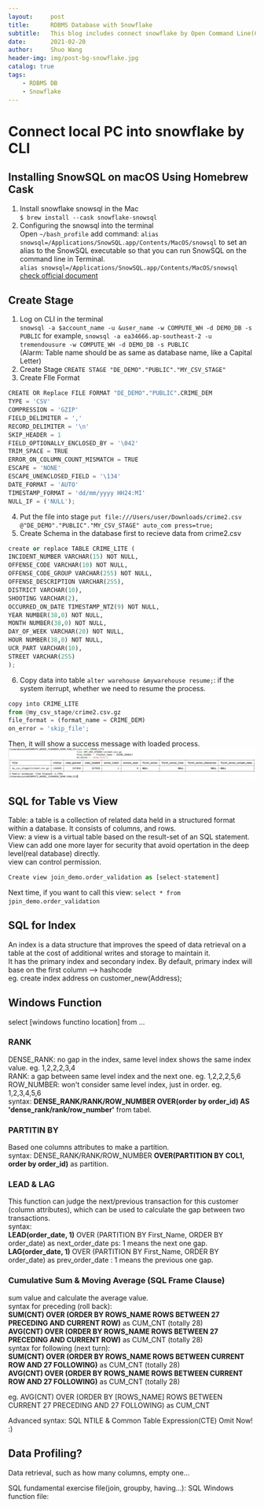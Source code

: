 ```yaml
---
layout:     post
title:      RDBMS Database with Snowflake
subtitle:   This blog includes connect snowflake by Open Command Line(CLI) in Mac, and includes some high level windows analytic function, such as dense_rank, partion by, lead, lag and so forth. 
date:       2021-02-20
author:     Shuo Wang
header-img: img/post-bg-snowflake.jpg
catalog: true
tags:
    - RDBMS DB
    - Snowflake
---
```



# Connect local PC into snowflake by CLI

## Installing SnowSQL on macOS Using Homebrew Cask
1. Install snowflake snowsql in the Mac  
`$ brew install --cask snowflake-snowsql`  
2. Configuring the snowsql into the terminal  
Open `~/bash_profile` add command: `alias snowsql=/Applications/SnowSQL.app/Contents/MacOS/snowsql` to set an alias to the SnowSQL executable so that you can run SnowSQL on the command line in Terminal.   
`alias snowsql=/Applications/SnowSQL.app/Contents/MacOS/snowsql`
[check official document](https://docs.snowflake.com/en/user-guide/snowsql-install-config.html#installing-snowsql-on-macos-using-homebrew-cask)

## Create Stage
1. Log on CLI in the terminal  
`snowsql -a $account_name -u &user_name -w COMPUTE_WH -d DEMO_DB -s PUBLIC`
for example, `snowsql -a ea34666.ap-southeast-2 -u tremendousure -w COMPUTE_WH -d DEMO_DB -s PUBLIC`  
(Alarm: Table name should be as same as database name, like a Capital Letter)
2. Create Stage
`CREATE STAGE "DE_DEMO"."PUBLIC"."MY_CSV_STAGE"`  
3. Create FIle Format
```python
CREATE OR Replace FILE FORMAT "DE_DEMO"."PUBLIC".CRIME_DEM
TYPE = 'CSV'
COMPRESSION = 'GZIP'
FIELD_DELIMITER = ','
RECORD_DELIMITER = '\n'
SKIP_HEADER = 1
FIELD_OPTIONALLY_ENCLOSED_BY = '\042'
TRIM_SPACE = TRUE
ERROR_ON_COLUMN_COUNT_MISMATCH = TRUE
ESCAPE = 'NONE'
ESCAPE_UNENCLOSED_FIELD = '\134'
DATE_FORMAT = 'AUTO'
TIMESTAMP_FORMAT = 'dd/mm/yyyy HH24:MI'
NULL_IF = ('NULL');
```
4. Put the file into stage
`put file:///Users/user/Downloads/crime2.csv @"DE_DEMO"."PUBLIC"."MY_CSV_STAGE" auto_com
                                                 press=true;`
5. Create Schema in the database first to recieve data from crime2.csv
```python
create or replace TABLE CRIME_LITE (
INCIDENT_NUMBER VARCHAR(15) NOT NULL,
OFFENSE_CODE VARCHAR(10) NOT NULL,
OFFENSE_CODE_GROUP VARCHAR(255) NOT NULL,
OFFENSE_DESCRIPTION VARCHAR(255),
DISTRICT VARCHAR(10),
SHOOTING VARCHAR(2),
OCCURRED_ON_DATE TIMESTAMP_NTZ(9) NOT NULL,
YEAR NUMBER(38,0) NOT NULL,
MONTH NUMBER(38,0) NOT NULL,
DAY_OF_WEEK VARCHAR(20) NOT NULL,
HOUR NUMBER(38,0) NOT NULL,
UCR_PART VARCHAR(10),
STREET VARCHAR(255)
);
```  
                                                 
6. Copy data into table
`alter warehouse &mywarehouse resume;`: if the system iterrupt, whether we need to resume the process.
```python
copy into CRIME_LITE
from @my_csv_stage/crime2.csv.gz
file_format = (format_name = CRIME_DEM)
on_error = 'skip_file';
```  
Then, it will show a success message with loaded process.
![picture1](/img/snowflake-file-sucess.png)


## SQL for Table vs View
Table: a table is a collection of related data held in a structured format within a database. It consists of columns, and rows.  
View: a view is a virtual table based on the result-set of an SQL statement.  
View can add one more layer for security that avoid opertation in the deep level(real database) directly.  
view can control permission.  
```python
Create view join_demo.order_validation as [select-statement]
```  
Next time, if you want to call this view: `select * from jpin_demo.order_validation`

## SQL for Index
An index is a data structure that improves the speed of data retrieval on a table at the cost of additional writes and storage to maintain it.  
It has the primary index and secondary index. By default, primary index will base on the first column --> hashcode    
eg. create index address on customer_new(Address);


## Windows Function
select [windows functino location] from ...
### RANK
DENSE_RANK: no gap in the index, same level index shows the same index value. eg. 1,2,2,2,3,4  
RANK: a gap between same level index and the next one. eg. 1,2,2,2,5,6  
ROW_NUMBER: won't consider same level index, just in order. eg. 1,2,3,4,5,6  
syntax: **DENSE_RANK/RANK/ROW_NUMBER OVER(order by order_id) AS 'dense_rank/rank/row_number'** from tabel.

### PARTITIN BY
Based one columns attributes to make a partition.  
syntax: DENSE_RANK/RANK/ROW_NUMBER **OVER(PARTITION BY COL1, order by order_id)** as partition.  

### LEAD & LAG
This function can judge the next/previous transaction for this customer (column attributes), which can be used to calculate the gap between two transactions.  
syntax:  
**LEAD(order_date, 1)** OVER (PARTITION BY First_Name, ORDER BY order_date) as next_order_date ps: 1 means the next one gap.  
**LAG(order_date, 1)** OVER (PARTITION BY First_Name, ORDER BY order_date) as prev_order_date : 1 means the previous one gap.

### Cumulative Sum & Moving Average (SQL Frame Clause)
sum value and calculate the average value.  
syntax for preceding (roll back):  
**SUM(CNT) OVER (ORDER BY ROWS_NAME ROWS BETWEEN 27 PRECEDING AND CURRENT ROW)** as CUM_CNT  (totally 28)   
**AVG(CNT) OVER (ORDER BY ROWS_NAME ROWS BETWEEN 27 PRECEDING AND CURRENT ROW)** as CUM_CNT  (totally 28)   
syntax for following (next turn):  
**SUM(CNT) OVER (ORDER BY ROWS_NAME ROWS BETWEEN CURRENT ROW AND 27 FOLLOWING)** as CUM_CNT  (totally 28)    
**AVG(CNT) OVER (ORDER BY ROWS_NAME ROWS BETWEEN CURRENT ROW AND 27 FOLLOWING)** as CUM_CNT  (totally 28)

eg. AVG(CNT) OVER (ORDER BY [ROWS_NAME] ROWS BETWEEN CURRENT 27 PRECEDING AND 27 FOLLOWING) as CUM_CNT 

Advanced syntax: SQL NTILE & Common Table Expression(CTE) Omit Now! :)

## Data Profiling?
Data retrieval, such as how many columns, empty one...

SQL fundamental exercise file(join, groupby, having...):
SQL Windows function file:



















